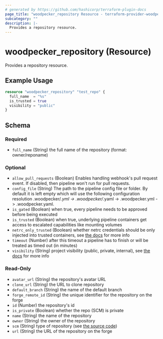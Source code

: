 ```yaml
---
# generated by https://github.com/hashicorp/terraform-plugin-docs
page_title: "woodpecker_repository Resource - terraform-provider-woodpecker"
subcategory: ""
description: |-
  Provides a repository resource.
---
```


# woodpecker_repository (Resource)

Provides a repository resource.

## Example Usage

```terraform
resource "woodpecker_repository" "test_repo" {
  full_name  = "%s"
  is_trusted = true
  visibility = "public"
}
```

<!-- schema generated by tfplugindocs -->
## Schema

### Required

- `full_name` (String) the full name of the repository (format: owner/reponame)

### Optional

- `allow_pull_requests` (Boolean) Enables handling webhook's pull request event. If disabled, then pipeline won't run for pull requests.
- `config_file` (String) The path to the pipeline config file or folder. By default it is left empty which will use the following configuration resolution .woodpecker/*.yml -> .woodpecker/*.yaml -> .woodpecker.yml -> .woodpecker.yaml.
- `is_gated` (Boolean) when true, every pipeline needs to be approved before being executed
- `is_trusted` (Boolean) when true, underlying pipeline containers get access to escalated capabilities like mounting volumes
- `netrc_only_trusted` (Boolean) whether netrc credentials should be only injected into trusted containers, see [the docs](https://woodpecker-ci.org/docs/usage/project-settings#only-inject-netrc-credentials-into-trusted-containers) for more info
- `timeout` (Number) after this timeout a pipeline has to finish or will be treated as timed out (in minutes)
- `visibility` (String) project visibility (public, private, internal), see [the docs](https://woodpecker-ci.org/docs/usage/project-settings#project-visibility) for more info

### Read-Only

- `avatar_url` (String) the repository's avatar URL
- `clone_url` (String) the URL to clone repository
- `default_branch` (String) the name of the default branch
- `forge_remote_id` (String) the unique identifier for the repository on the forge
- `id` (Number) the repository's id
- `is_private` (Boolean) whether the repo (SCM) is private
- `name` (String) the name of the repository
- `owner` (String) the owner of the repository
- `scm` (String) type of repository (see [the source code](https://github.com/woodpecker-ci/woodpecker/blob/main/server/model/const.go#L67))
- `url` (String) the URL of the repository on the forge
